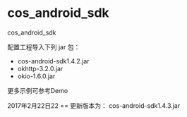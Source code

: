 # cos_android_sdk

cos_android_sdk

配置工程导入下列 jar 包：

- cos-android-sdk1.4.2.jar
- okhttp-3.2.0.jar
- okio-1.6.0.jar

更多示例可参考Demo

2017年2月22日22 == 更新版本为： cos-android-sdk1.4.3.jar
